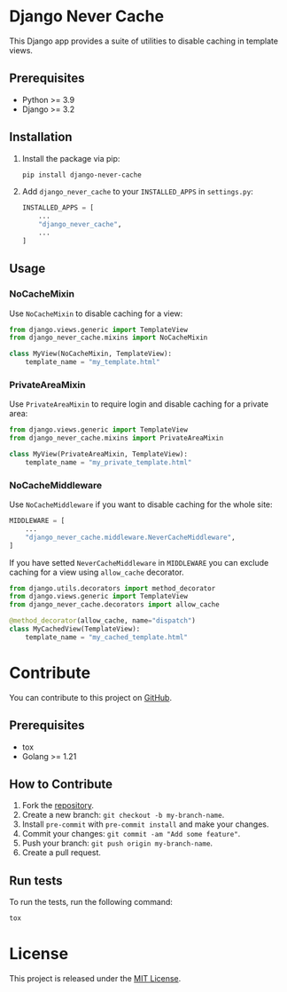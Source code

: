 # Django Never Cache

This Django app provides a suite of utilities to disable caching in template views.

## Prerequisites

- Python >= 3.9
- Django >= 3.2

## Installation

1. Install the package via pip:

    ```bash
    pip install django-never-cache
    ```

2. Add `django_never_cache` to your `INSTALLED_APPS` in `settings.py`:

    ```python
    INSTALLED_APPS = [
        ...
        "django_never_cache",
        ...
    ]
    ```

## Usage

### NoCacheMixin

Use `NoCacheMixin` to disable caching for a view:

```python
from django.views.generic import TemplateView
from django_never_cache.mixins import NoCacheMixin

class MyView(NoCacheMixin, TemplateView):
    template_name = "my_template.html"
```

### PrivateAreaMixin

Use `PrivateAreaMixin` to require login and disable caching for a private area:

```python
from django.views.generic import TemplateView
from django_never_cache.mixins import PrivateAreaMixin

class MyView(PrivateAreaMixin, TemplateView):
    template_name = "my_private_template.html"
```

### NoCacheMiddleware

Use `NoCacheMiddleware` if you want to disable caching for the whole site:

```python
MIDDLEWARE = [
    ...
    "django_never_cache.middleware.NeverCacheMiddleware",
]
```

If you have setted `NeverCacheMiddleware` in `MIDDLEWARE` you can exclude caching for a view using `allow_cache` decorator.

```python
from django.utils.decorators import method_decorator
from django.views.generic import TemplateView
from django_never_cache.decorators import allow_cache

@method_decorator(allow_cache, name="dispatch")
class MyCachedView(TemplateView):
    template_name = "my_cached_template.html"
```

# Contribute

You can contribute to this project on [GitHub](https://github.com/trottomv/django-never-cache).

## Prerequisites

- tox
- Golang >= 1.21

## How to Contribute

1. Fork the [repository](https://github.com/trottomv/django-never-cache).
2. Create a new branch: `git checkout -b my-branch-name`.
3. Install `pre-commit` with `pre-commit install` and make your changes.
4. Commit your changes: `git commit -am "Add some feature"`.
5. Push your branch: `git push origin my-branch-name`.
6. Create a pull request.

## Run tests

To run the tests, run the following command:

```bash
tox
```

# License

This project is released under the [MIT License](LICENSE).
